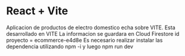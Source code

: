 # React + Vite

Aplicacion de productos de electro domestico echa sobre VITE. Esta desarrollado en VITE
La informacion se guardara en Cloud Firestore id proyecto = ecommerce-e4d8e
Es necesario realizar instalar las dependencia utilizando npm -i y luego npm run dev


